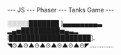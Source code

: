 --- JS --- Phaser --- Tanks Game --- <br/>

░░░░░███████ ]▄▄▄▄▄▄▄▄▃<br/>
▂▄▅█████████▅▄▃▂<br/>
I███████████████████].<br/>
◥⊙▲⊙▲⊙▲⊙▲⊙▲⊙▲⊙◤..............<br/>
